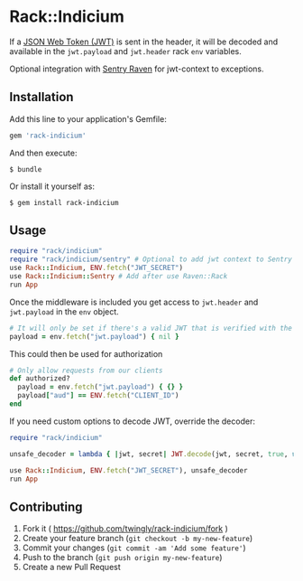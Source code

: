 # Rack::Indicium

If a [JSON Web Token (JWT)](http://jwt.io/) is sent in the header, it will be decoded and available in the `jwt.payload` and `jwt.header` rack `env` variables.

Optional integration with [Sentry Raven] for jwt-context to exceptions.

## Installation

Add this line to your application's Gemfile:

```ruby
gem 'rack-indicium'
```

And then execute:

    $ bundle

Or install it yourself as:

    $ gem install rack-indicium

## Usage

```Ruby
require "rack/indicium"
require "rack/indicium/sentry" # Optional to add jwt context to Sentry
use Rack::Indicium, ENV.fetch("JWT_SECRET")
use Rack::Indicium::Sentry # Add after use Raven::Rack
run App
```

Once the middleware is included you get access to `jwt.header` and `jwt.payload` in the `env` object.

```Ruby
# It will only be set if there's a valid JWT that is verified with the jwt secret
payload = env.fetch("jwt.payload") { nil }
```

This could then be used for authorization

```Ruby
# Only allow requests from our clients
def authorized?
  payload = env.fetch("jwt.payload") { {} }
  payload["aud"] == ENV.fetch("CLIENT_ID")
end
```

If you need custom options to decode JWT, override the decoder:

```Ruby
require "rack/indicium"

unsafe_decoder = lambda { |jwt, secret| JWT.decode(jwt, secret, true, verify_expiration: false) }

use Rack::Indicium, ENV.fetch("JWT_SECRET"), unsafe_decoder
run App
```

## Contributing

1. Fork it ( https://github.com/twingly/rack-indicium/fork )
2. Create your feature branch (`git checkout -b my-new-feature`)
3. Commit your changes (`git commit -am 'Add some feature'`)
4. Push to the branch (`git push origin my-new-feature`)
5. Create a new Pull Request

[Sentry Raven]: https://github.com/getsentry/raven-ruby

